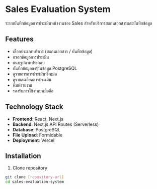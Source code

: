 # Sales Evaluation System

ระบบบันทึกข้อมูลการประเมินหน้างานของ Sales สำหรับบริการสแกนเอกสารและบันทึกข้อมูล

## Features

- เลือกประเภทบริการ (สแกนเอกสาร / บันทึกข้อมูล)
- กรอกข้อมูลการประเมิน
- แนบรูปภาพประกอบ
- บันทึกข้อมูลลงฐานข้อมูล PostgreSQL
- ดูรายการการประเมินทั้งหมด
- ดูรายละเอียดการประเมิน
- พิมพ์รายงาน
- รองรับการใช้งานบนมือถือ

## Technology Stack

- **Frontend**: React, Next.js
- **Backend**: Next.js API Routes (Serverless)
- **Database**: PostgreSQL
- **File Upload**: Formidable
- **Deployment**: Vercel

## Installation

1. Clone repository
```bash
git clone [repository-url]
cd sales-evaluation-system